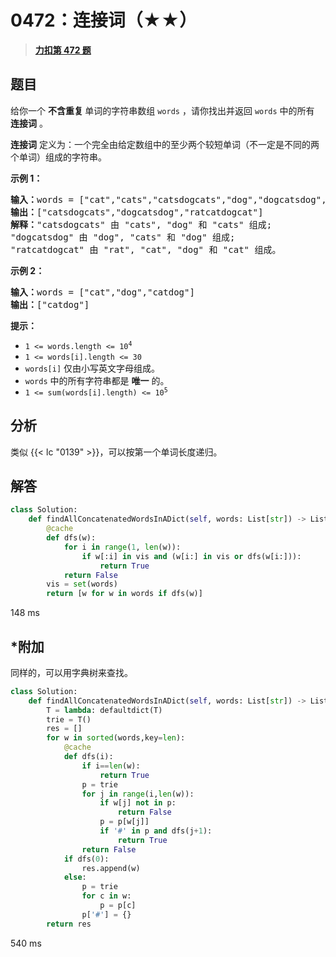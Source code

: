 # 0472：连接词（★★）


> <u>**[力扣第 472 题](https://leetcode.cn/problems/concatenated-words/)**</u>
## 题目

<p>给你一个 <strong>不含重复 </strong>单词的字符串数组 <code>words</code> ，请你找出并返回 <code>words</code> 中的所有 <strong>连接词</strong> 。</p>

<p><strong>连接词</strong> 定义为：一个完全由给定数组中的至少两个较短单词（不一定是不同的两个单词）组成的字符串。</p>



<p><strong>示例 1：</strong></p>

<pre>
<strong>输入：</strong>words = ["cat","cats","catsdogcats","dog","dogcatsdog","hippopotamuses","rat","ratcatdogcat"]
<strong>输出：</strong>["catsdogcats","dogcatsdog","ratcatdogcat"]
<strong>解释：</strong>"catsdogcats" 由 "cats", "dog" 和 "cats" 组成;
"dogcatsdog" 由 "dog", "cats" 和 "dog" 组成;
"ratcatdogcat" 由 "rat", "cat", "dog" 和 "cat" 组成。
</pre>

<p><strong>示例 2：</strong></p>

<pre>
<strong>输入：</strong>words = ["cat","dog","catdog"]
<strong>输出：</strong>["catdog"]</pre>



<p><strong>提示：</strong></p>

<ul>
<li><code>1 &lt;= words.length &lt;= 10<sup>4</sup></code></li>
<li><code>1 &lt;= words[i].length &lt;= 30</code></li>
<li><code>words[i]</code> 仅由小写英文字母组成。 </li>
<li><code>words</code> 中的所有字符串都是 <strong>唯一</strong> 的。</li>
<li><code>1 &lt;= sum(words[i].length) &lt;= 10<sup>5</sup></code></li>
</ul>


## 分析


类似 {{< lc "0139" >}}，可以按第一个单词长度递归。

## 解答


```python
class Solution:
    def findAllConcatenatedWordsInADict(self, words: List[str]) -> List[str]:
        @cache
        def dfs(w):
            for i in range(1, len(w)):
                if w[:i] in vis and (w[i:] in vis or dfs(w[i:])):
                    return True
            return False
        vis = set(words)
        return [w for w in words if dfs(w)]
```
148 ms

## *附加

同样的，可以用字典树来查找。

```python
class Solution:
    def findAllConcatenatedWordsInADict(self, words: List[str]) -> List[str]:
        T = lambda: defaultdict(T)
        trie = T()
        res = []
        for w in sorted(words,key=len):
            @cache
            def dfs(i):
                if i==len(w):
                    return True
                p = trie
                for j in range(i,len(w)):
                    if w[j] not in p:
                        return False
                    p = p[w[j]]
                    if '#' in p and dfs(j+1):
                        return True
                return False
            if dfs(0):
                res.append(w)
            else:
                p = trie
                for c in w:
                    p = p[c]
                p['#'] = {}
        return res
```
540 ms
